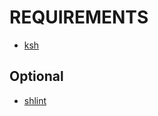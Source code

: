 # REQUIREMENTS

* [ksh](http://www.kornshell.com)

## Optional

* [shlint](https://github.com/duggan/shlint)

